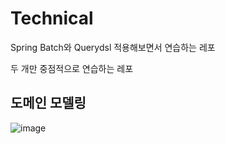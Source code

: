 # Technical
Spring Batch와 Querydsl 적용해보면서 연습하는 레포

두 개만 중점적으로 연습하는 레포 

## 도메인 모델링
![image](https://user-images.githubusercontent.com/60054318/131872606-e9da8ced-80c1-4068-a269-7d5846595f0e.png)
